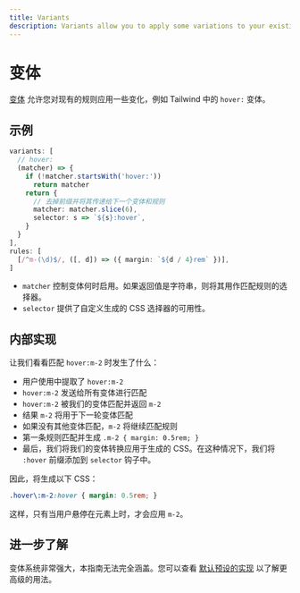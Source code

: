 ```yaml
---
title: Variants
description: Variants allow you to apply some variations to your existing rules.
---
```


# 变体

[变体](https://windicss.org/utilities/general/variants.html) 允许您对现有的规则应用一些变化，例如 Tailwind 中的 `hover:` 变体。

## 示例

<!--eslint-skip-->

```ts
variants: [
  // hover:
  (matcher) => {
    if (!matcher.startsWith('hover:'))
      return matcher
    return {
      // 去掉前缀并将其传递给下一个变体和规则
      matcher: matcher.slice(6),
      selector: s => `${s}:hover`,
    }
  }
],
rules: [
  [/^m-(\d)$/, ([, d]) => ({ margin: `${d / 4}rem` })],
]
```
- `matcher` 控制变体何时启用。如果返回值是字符串，则将其用作匹配规则的选择器。
- `selector` 提供了自定义生成的 CSS 选择器的可用性。


## 内部实现

让我们看看匹配 `hover:m-2` 时发生了什么：

- 用户使用中提取了 `hover:m-2`
- `hover:m-2` 发送给所有变体进行匹配
- `hover:m-2` 被我们的变体匹配并返回 `m-2`
- 结果 `m-2` 将用于下一轮变体匹配
- 如果没有其他变体匹配，`m-2` 将继续匹配规则
- 第一条规则匹配并生成 `.m-2 { margin: 0.5rem; }`
- 最后，我们将我们的变体转换应用于生成的 CSS。在这种情况下，我们将 `:hover` 前缀添加到 `selector` 钩子中。

因此，将生成以下 CSS：

```css
.hover\:m-2:hover { margin: 0.5rem; }
```

这样，只有当用户悬停在元素上时，才会应用 `m-2`。

## 进一步了解

变体系统非常强大，本指南无法完全涵盖。您可以查看 [默认预设的实现](https://github.com/unocss/unocss/tree/main/packages/preset-mini/src/_variants) 以了解更高级的用法。
